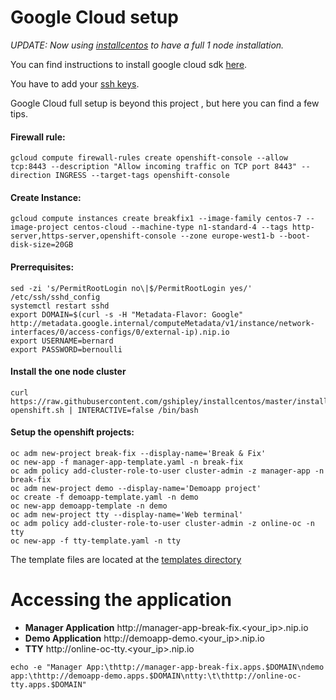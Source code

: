  # Google Cloud setup

*UPDATE: Now using [installcentos](https://github.com/gshipley/installcentos) to have a full 1 node installation.*

 You can find instructions to install google cloud sdk [here](https://cloud.google.com/sdk/downloads#yum).

 You have to add your [ssh keys](https://cloud.google.com/compute/docs/instances/adding-removing-ssh-keys).

 Google Cloud full setup is beyond this project , but here you can find a few tips.

#### Firewall rule:
```
gcloud compute firewall-rules create openshift-console --allow tcp:8443 --description "Allow incoming traffic on TCP port 8443" --direction INGRESS --target-tags openshift-console
```

#### Create Instance:
```
gcloud compute instances create breakfix1 --image-family centos-7 --image-project centos-cloud --machine-type n1-standard-4 --tags http-server,https-server,openshift-console --zone europe-west1-b --boot-disk-size=20GB
```

#### Prerrequisites:
```
sed -zi 's/PermitRootLogin no\|$/PermitRootLogin yes/' /etc/ssh/sshd_config
systemctl restart sshd
export DOMAIN=$(curl -s -H "Metadata-Flavor: Google" http://metadata.google.internal/computeMetadata/v1/instance/network-interfaces/0/access-configs/0/external-ip).nip.io
export USERNAME=bernard
export PASSWORD=bernoulli
```

#### Install the one node cluster
```
curl https://raw.githubusercontent.com/gshipley/installcentos/master/install-openshift.sh | INTERACTIVE=false /bin/bash
```

#### Setup the openshift projects:

```
oc adm new-project break-fix --display-name='Break & Fix'
oc new-app -f manager-app-template.yaml -n break-fix
oc adm policy add-cluster-role-to-user cluster-admin -z manager-app -n break-fix
oc adm new-project demo --display-name='Demoapp project'
oc create -f demoapp-template.yaml -n demo
oc new-app demoapp-template -n demo
oc adm new-project tty --display-name='Web terminal'
oc adm policy add-cluster-role-to-user cluster-admin -z online-oc -n tty
oc new-app -f tty-template.yaml -n tty
```

The template files are located at the [templates directory](https://github.com/ruromero/break-fix/templates/)

# Accessing the application


* **Manager Application** http://manager-app-break-fix.<your_ip>.nip.io
* **Demo Application** http://demoapp-demo.<your_ip>.nip.io
* **TTY** http://online-oc-tty.<your_ip>.nip.io

```
echo -e "Manager App:\thttp://manager-app-break-fix.apps.$DOMAIN\ndemo app:\thttp://demoapp-demo.apps.$DOMAIN\ntty:\t\thttp://online-oc-tty.apps.$DOMAIN"
```
